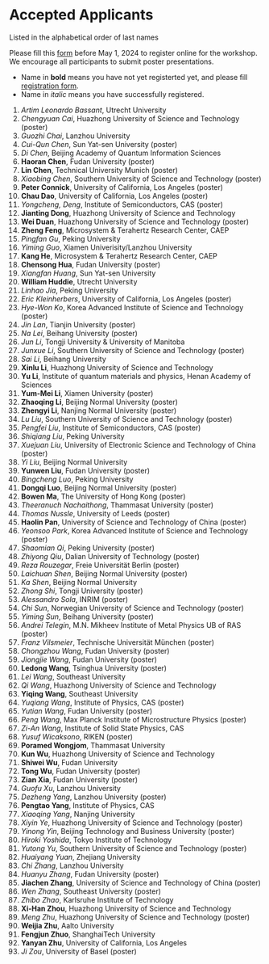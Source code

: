 # Accepted Applicants 

Listed in the alphabetical order of last names

Please fill this [form](https://forms.office.com/r/ViypDDve5B) before May 1, 2024 to register online for the workshop. We encourage all participants to submit poster presentations.

- Name in **bold** means you have not yet registerted yet, and please fill [registration form](https://forms.office.com/r/ViypDDve5B).
- Name in _italic_ means you have successfully registered. 

1. _Artim Leonardo Bassant_, Utrecht University
1. _Chengyuan Cai_, Huazhong University of Science and Technology (poster)
1. _Guozhi Chai_, Lanzhou University
1. _Cui-Qun Chen_, Sun Yat-sen University (poster)
1. _Di Chen_, Beijing Academy of Quantum Information Sciences
1. **Haoran Chen**, Fudan University (poster)
1. **Lin Chen**, Technical University Munich (poster)
1. _Xiaobing Chen_, Southern University of Science and Technology (poster)
1. **Peter Connick**, University of California, Los Angeles (poster)
1. **Chau Dao**, University of California, Los Angeles (poster)
1. _Yongcheng, Deng_,	Institute of Semiconductors, CAS (poster)
1. **Jianting Dong**, Huazhong University of Science and Technology
1. **Wei Duan**, Huazhong University of Science and Technology (poster)
1. **Zheng Feng**, Microsystem & Terahertz Research Center, CAEP
1. _Pingfan Gu_, Peking University
1. _Yiming Guo_, Xiamen Univerisity/Lanzhou University
1. **Kang He**, Microsystem & Terahertz Research Center, CAEP
1. **Chensong Hua**, Fudan University (poster)
1. _Xiangfan Huang_, Sun Yat-sen University
1. **William Huddie**, Utrecht University
1. _Linhao Jia_, Peking University
1. _Eric Kleinherbers_, University of California, Los Angeles (poster)
1. _Hye-Won Ko_, Korea Advanced Institute of Science and Technology (poster)
1. _Jin Lan_, Tianjin University (poster)
1. _Na Lei_, Beihang University (poster)
1. _Jun Li_, Tongji University & University of Manitoba
1. _Junxue Li_, Southern University of Science and Technology (poster)
1. _Sai Li_, Beihang University
1. **Xinlu Li**, Huazhong University of Science and Technology
1. **Yu Li**, Institute of quantum materials and physics, Henan Academy of Sciences
1. **Yum-Mei Li**, Xiamen University (poster)
1. **Zhaoqing Li**, Beijing Normal University (poster)
1. **Zhengyi Li**, Nanjing Normal University (poster)
1. _Lu Liu_, Southern University of Science and Technology (poster)
1. _Pengfei Liu_,	Institute of Semiconductors, CAS (poster)
1. _Shiqiang Liu_, Peking University
1. _Xuejuan Liu_,	University of Electronic Science and Technology of China (poster)
1. _Yi Liu_, Beijing Normal University
1. **Yunwen Liu**, Fudan University (poster)
1. _Bingcheng Luo_, Peking University
1. **Dongqi Luo**, Beijing Normal University (poster)
1. **Bowen Ma**, The University of Hong Kong (poster)
1. _Theeranuch Nachaithong_, Thammasat University (poster)
1. _Thomas Nussle_, University of Leeds (poster)
1. **Haolin Pan**, University of Science and Technology of China (poster)
1. _Yeonsoo Park_, Korea Advanced Institute of Science and Technology (poster)
1. _Shaomian Qi_, Peking University (poster)
1. _Zhiyong Qiu_, Dalian University of Technology (poster)
1. _Reza Rouzegar_, Freie Universität Berlin (poster)
1. _Laichuan Shen_, Beijing Normal University (poster)
1. _Ka Shen_, Beijing Normal University
1. _Zhong Shi_, Tongji University (poster)
1. _Alessandro Sola_, INRIM (poster)
1. _Chi Sun_, Norwegian University of Science and Technology (poster)
1. _Yiming Sun_, Beihang University (poster)
1. _Andrei Telegin_, M.N. Mikheev Institute of Metal Physics UB of RAS (poster)
1. _Franz Vilsmeier_,	Technische Universität München (poster)
1. _Chongzhou Wang_, Fudan University (poster)
1. _Jiongjie Wang_, Fudan University (poster)
1. **Ledong Wang**, Tsinghua University (poster)
1. _Lei Wang_, Southeast University
1. _Qi Wang_, Huazhong University of Science and Technology 
1. **Yiqing Wang**, Southeast University
1. _Yuqiang Wang_, Institute of Physics, CAS (poster)
1. _Yutian Wang_, Fudan University (poster)
1. _Peng Wang_, Max Planck Institute of Microstructure Physics (poster)
1. _Zi-An Wang_, Institute of Solid State Physics, CAS
1. _Yusuf Wicaksono_, RIKEN (poster)
1. **Poramed Wongjom**,	Thammasat University
1. **Kun Wu**, Huazhong University of Science and Technology
1. **Shiwei Wu**, Fudan University
1. **Tong Wu**, Fudan University (poster)
1. **Zian Xia**, Fudan University (poster)
1. _Guofu Xu_, Lanzhou University
1. _Dezheng Yang_, Lanzhou University (poster)
1. **Pengtao Yang**, Institute of Physics, CAS
1. _Xiaoqing Yang_, Nanjing University
1. _Xiyin Ye_, Huazhong University of Science and Technology (poster)
1. _Yinong Yin_, Beijing Technology and Business University (poster)
1. _Hiroki Yoshida_, Tokyo Institute of Technology
1. _Yutong Yu_, Southern University of Science and Technology (poster)
1. _Huaiyang Yuan_, Zhejiang University
1. _Chi Zhang_, Lanzhou University
1. _Huanyu Zhang_, Fudan University (poster)
1. **Jiachen Zhang**, University of Science and Technology of China (poster)
1. _Wen Zhang_, Southeast University (poster)
1. _Zhibo Zhao_, Karlsruhe Institute of Technology 
1. **Xi-Han Zhou**,	Huazhong University of Science and Technology
1. _Meng Zhu_, Huazhong University of Science and Technology (poster)
1. **Weijia Zhu**, Aalto University
1. **Fengjun Zhuo**, ShanghaiTech University
1. **Yanyan Zhu**, University of California, Los Angeles
1. _Ji Zou_, University of Basel (poster)